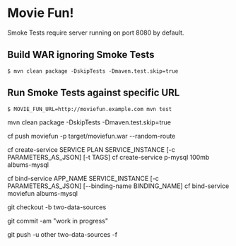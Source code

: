 # Movie Fun!

Smoke Tests require server running on port 8080 by default.

## Build WAR ignoring Smoke Tests

```
$ mvn clean package -DskipTests -Dmaven.test.skip=true
```

## Run Smoke Tests against specific URL

```
$ MOVIE_FUN_URL=http://moviefun.example.com mvn test
```


mvn clean package -DskipTests -Dmaven.test.skip=true

cf push moviefun -p target/moviefun.war --random-route

cf create-service SERVICE PLAN SERVICE_INSTANCE [-c PARAMETERS_AS_JSON] [-t TAGS]
cf create-service p-mysql 100mb albums-mysql

cf bind-service APP_NAME SERVICE_INSTANCE [-c PARAMETERS_AS_JSON] [--binding-name BINDING_NAME]
cf bind-service moviefun albums-mysql

git checkout -b two-data-sources

git commit -am "work in progress"

git push -u other two-data-sources -f
